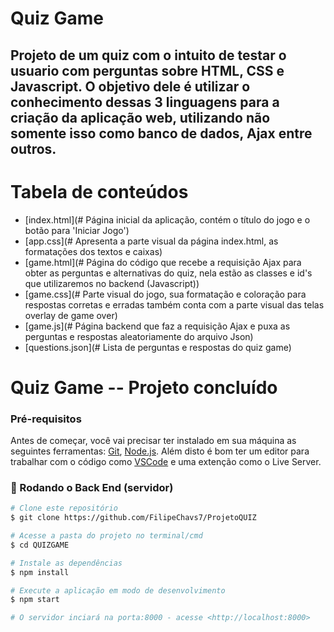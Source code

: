 # Quiz Game
## Projeto de um quiz com o intuito de testar o usuario com perguntas sobre HTML, CSS e Javascript. O objetivo dele é utilizar o conhecimento dessas 3 linguagens para a criação da aplicação web, utilizando não somente isso como banco de dados, Ajax entre outros.
Tabela de conteúdos
=================
<!--ts-->
   * [index.html](# Página inicial da aplicação, contém o título do jogo e o botão para 'Iniciar Jogo')
   * [app.css](# Apresenta a parte visual da página index.html, as formatações dos textos e caixas)
   * [game.html](# Página do código que recebe a requisição Ajax para obter as perguntas e alternativas do quiz, nela estão as classes e id's que utilizaremos no backend (Javascript))
   * [game.css](# Parte visual do jogo, sua formatação e coloração para respostas corretas e erradas também conta com a parte visual das telas overlay de game over)
   * [game.js](# Página backend que faz a requisição Ajax e puxa as perguntas e respostas aleatoriamente do arquivo Json)
   * [questions.json](# Lista de perguntas e respostas do quiz game)
<!--te-->

# Quiz Game -- Projeto concluído


### Pré-requisitos

Antes de começar, você vai precisar ter instalado em sua máquina as seguintes ferramentas:
[Git](https://git-scm.com), [Node.js](https://nodejs.org/en/). 
Além disto é bom ter um editor para trabalhar com o código como [VSCode](https://code.visualstudio.com/) e uma extenção como o Live Server.

### 🎲 Rodando o Back End (servidor)

```bash
# Clone este repositório
$ git clone https://github.com/FilipeChavs7/ProjetoQUIZ

# Acesse a pasta do projeto no terminal/cmd
$ cd QUIZGAME

# Instale as dependências
$ npm install

# Execute a aplicação em modo de desenvolvimento
$ npm start

# O servidor inciará na porta:8000 - acesse <http://localhost:8000>
```
